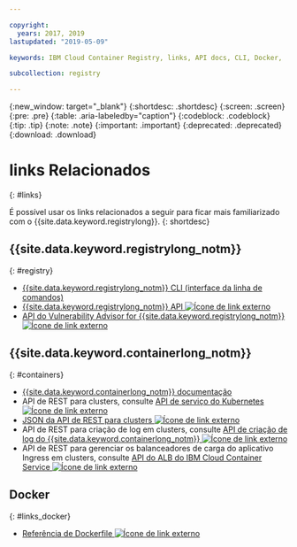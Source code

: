 ```yaml
---

copyright:
  years: 2017, 2019
lastupdated: "2019-05-09"

keywords: IBM Cloud Container Registry, links, API docs, CLI, Docker,

subcollection: registry

---
```


{:new_window: target="_blank"}
{:shortdesc: .shortdesc}
{:screen: .screen}
{:pre: .pre}
{:table: .aria-labeledby="caption"}
{:codeblock: .codeblock}
{:tip: .tip}
{:note: .note}
{:important: .important}
{:deprecated: .deprecated}
{:download: .download}

# links Relacionados
{: #links}

É possível usar os links relacionados a seguir para ficar mais familiarizado com o {{site.data.keyword.registrylong}}.
{: shortdesc}

## {{site.data.keyword.registrylong_notm}}
{: #registry}

- [{{site.data.keyword.registrylong_notm}} CLI (interface da linha de comandos)](/docs/services/Registry?topic=container-registry-cli-plugin-containerregcli#containerregcli)
- [{{site.data.keyword.registrylong_notm}} API ![Ícone de link externo](../../icons/launch-glyph.svg "Ícone de link externo")](https://{DomainName}/apidocs/container-registry)
- [API do Vulnerability Advisor for {{site.data.keyword.registrylong_notm}} ![Ícone de link externo](../../icons/launch-glyph.svg "Ícone de link externo")](https://{DomainName}/apidocs/container-registry/va)

## {{site.data.keyword.containerlong_notm}}
{: #containers}

- [{{site.data.keyword.containerlong_notm}} documentação](/docs/containers?topic=containers-getting-started#getting-started)
- API de REST para clusters, consulte [API de serviço do Kubernetes ![Ícone de link externo](../../icons/launch-glyph.svg "Ícone de link externo")](https://containers.cloud.ibm.com/swagger-api/)
- [JSON da API de REST para clusters ![Ícone de link externo](../../icons/launch-glyph.svg "Ícone de link externo")](https://containers.cloud.ibm.com/swagger-api/swagger.json)
- API de REST para criação de log em clusters, consulte [API de criação de log do {{site.data.keyword.containerlong_notm}} ![Ícone de link externo](../../icons/launch-glyph.svg "Ícone de link externo")](https://containers.cloud.ibm.com/swagger-logging/)
- API de REST para gerenciar os balanceadores de carga do aplicativo Ingress em clusters, consulte [API do ALB do IBM Cloud Container Service ![Ícone de link externo](../../icons/launch-glyph.svg "Ícone de link externo")](https://containers.cloud.ibm.com/swagger-alb-api/)

## Docker
{: #links_docker}

- [Referência de Dockerfile ![Ícone de link externo](../../icons/launch-glyph.svg "Ícone de link externo") ](https://docs.docker.com/engine/reference/builder/)
